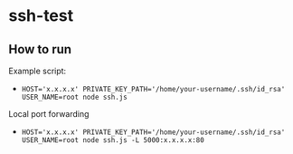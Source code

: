 # ssh-test

## How to run

Example script:

* `HOST='x.x.x.x' PRIVATE_KEY_PATH='/home/your-username/.ssh/id_rsa' USER_NAME=root node ssh.js`

Local port forwarding

* `HOST='x.x.x.x' PRIVATE_KEY_PATH='/home/your-username/.ssh/id_rsa' USER_NAME=root node ssh.js -L 5000:x.x.x.x:80`